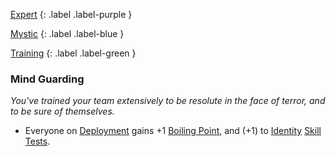 
[Expert](Game/Expert-List)
{: .label .label-purple }

[Mystic](Game/Mystic)
{: .label .label-blue }

[Training](Game/Training-List)
{: .label .label-green }
### Mind Guarding
*You've trained your team extensively to be resolute in the face of terror, and to be sure of themselves.*
* Everyone on [Deployment](Deployment) gains +1 [Boiling Point](Game/Additional-Attributes#Boiling%20Point), and (+1) to [Identity](Game/Core/Spirit#Identity) [Skill Tests](Game/Core/Terminology#Skill%20Test).

